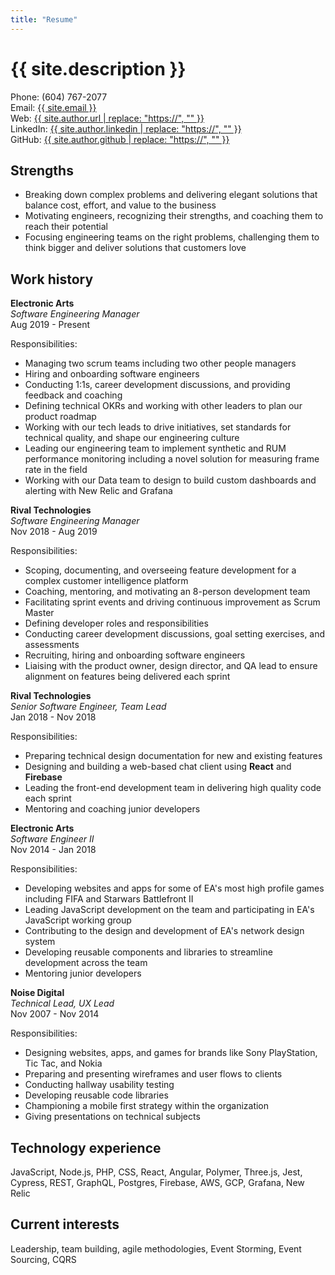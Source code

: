 ```yaml
---
title: "Resume"
---
```


# {{ site.description }}

Phone: (604) 767-2077<br>
Email: <a href="mailto: {{ site.email }}">{{ site.email }}</a><br>
Web: <a href="mailto: {{ site.author.url }}">{{ site.author.url | replace: "https://", "" }}</a><br>
LinkedIn: <a href="{{ site.author.linkedin }}">{{ site.author.linkedin | replace: "https://", "" }}</a><br>
GitHub: <a href="{{ site.author.github }}">{{ site.author.github | replace: "https://", "" }}</a>

## Strengths

- Breaking down complex problems and delivering elegant solutions that balance cost, effort, and value to the business
- Motivating engineers, recognizing their strengths, and coaching them to reach their potential
- Focusing engineering teams on the right problems, challenging them to think bigger and deliver solutions that customers love

## Work history 

**Electronic Arts**<br>
_Software Engineering Manager_<br>
Aug 2019 - Present

Responsibilities:
- Managing two scrum teams including two other people managers
- Hiring and onboarding software engineers
- Conducting 1:1s, career development discussions, and providing feedback and coaching
- Defining technical OKRs and working with other leaders to plan our product roadmap
- Working with our tech leads to drive initiatives, set standards for technical quality, and shape our engineering culture
- Leading our engineering team to implement synthetic and RUM performance monitoring including a novel solution for measuring frame rate in the field
- Working with our Data team to design to build custom dashboards and alerting with New Relic and Grafana


**Rival Technologies**<br>
_Software Engineering Manager_<br>
Nov 2018 - Aug 2019

Responsibilities:

- Scoping, documenting, and overseeing feature development for a complex customer intelligence platform 
- Coaching, mentoring, and motivating an 8-person development team
- Facilitating sprint events and driving continuous improvement as Scrum Master
- Defining developer roles and responsibilities
- Conducting career development discussions, goal setting exercises, and assessments
- Recruiting, hiring and onboarding software engineers
- Liaising with the product owner, design director, and QA lead to ensure alignment on features being delivered each sprint


**Rival Technologies**<br>
_Senior Software Engineer, Team Lead_<br>
Jan 2018 - Nov 2018

Responsibilities:

- Preparing technical design documentation for new and existing features
- Designing and building a web-based chat client using **React** and **Firebase**
- Leading the front-end development team in delivering high quality code each sprint
- Mentoring and coaching junior developers


**Electronic Arts**<br>
_Software Engineer II_<br>
Nov 2014 - Jan 2018

Responsibilities:

- Developing websites and apps for some of EA's most high profile games including FIFA and Starwars Battlefront II
- Leading JavaScript development on the team and participating in EA's JavaScript working group
- Contributing to the design and development of EA's network design system
- Developing reusable components and libraries to streamline development across the team
- Mentoring junior developers

**Noise Digital**<br>
_Technical Lead, UX Lead_<br>
Nov 2007 - Nov 2014

Responsibilities:

- Designing websites, apps, and games for brands like Sony PlayStation, Tic Tac, and Nokia
- Preparing and presenting wireframes and user flows to clients 
- Conducting hallway usability testing
- Developing reusable code libraries
- Championing a mobile first strategy within the organization
- Giving presentations on technical subjects

## Technology experience 

JavaScript, Node.js, PHP, CSS, React, Angular, Polymer, Three.js, Jest, Cypress, REST, GraphQL, Postgres, Firebase, AWS, GCP, Grafana, New Relic

## Current interests

Leadership, team building, agile methodologies, Event Storming, Event Sourcing, CQRS


